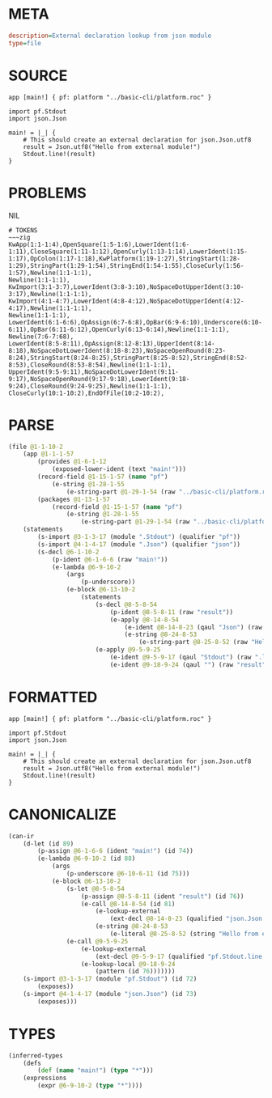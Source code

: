 # META
~~~ini
description=External declaration lookup from json module
type=file
~~~
# SOURCE
~~~roc
app [main!] { pf: platform "../basic-cli/platform.roc" }

import pf.Stdout
import json.Json

main! = |_| {
    # This should create an external declaration for json.Json.utf8
    result = Json.utf8("Hello from external module!")
    Stdout.line!(result)
}
~~~
# PROBLEMS
NIL

~~~
# TOKENS
~~~zig
KwApp(1:1-1:4),OpenSquare(1:5-1:6),LowerIdent(1:6-1:11),CloseSquare(1:11-1:12),OpenCurly(1:13-1:14),LowerIdent(1:15-1:17),OpColon(1:17-1:18),KwPlatform(1:19-1:27),StringStart(1:28-1:29),StringPart(1:29-1:54),StringEnd(1:54-1:55),CloseCurly(1:56-1:57),Newline(1:1-1:1),
Newline(1:1-1:1),
KwImport(3:1-3:7),LowerIdent(3:8-3:10),NoSpaceDotUpperIdent(3:10-3:17),Newline(1:1-1:1),
KwImport(4:1-4:7),LowerIdent(4:8-4:12),NoSpaceDotUpperIdent(4:12-4:17),Newline(1:1-1:1),
Newline(1:1-1:1),
LowerIdent(6:1-6:6),OpAssign(6:7-6:8),OpBar(6:9-6:10),Underscore(6:10-6:11),OpBar(6:11-6:12),OpenCurly(6:13-6:14),Newline(1:1-1:1),
Newline(7:6-7:68),
LowerIdent(8:5-8:11),OpAssign(8:12-8:13),UpperIdent(8:14-8:18),NoSpaceDotLowerIdent(8:18-8:23),NoSpaceOpenRound(8:23-8:24),StringStart(8:24-8:25),StringPart(8:25-8:52),StringEnd(8:52-8:53),CloseRound(8:53-8:54),Newline(1:1-1:1),
UpperIdent(9:5-9:11),NoSpaceDotLowerIdent(9:11-9:17),NoSpaceOpenRound(9:17-9:18),LowerIdent(9:18-9:24),CloseRound(9:24-9:25),Newline(1:1-1:1),
CloseCurly(10:1-10:2),EndOfFile(10:2-10:2),
~~~
# PARSE
~~~clojure
(file @1-1-10-2
	(app @1-1-1-57
		(provides @1-6-1-12
			(exposed-lower-ident (text "main!")))
		(record-field @1-15-1-57 (name "pf")
			(e-string @1-28-1-55
				(e-string-part @1-29-1-54 (raw "../basic-cli/platform.roc"))))
		(packages @1-13-1-57
			(record-field @1-15-1-57 (name "pf")
				(e-string @1-28-1-55
					(e-string-part @1-29-1-54 (raw "../basic-cli/platform.roc"))))))
	(statements
		(s-import @3-1-3-17 (module ".Stdout") (qualifier "pf"))
		(s-import @4-1-4-17 (module ".Json") (qualifier "json"))
		(s-decl @6-1-10-2
			(p-ident @6-1-6-6 (raw "main!"))
			(e-lambda @6-9-10-2
				(args
					(p-underscore))
				(e-block @6-13-10-2
					(statements
						(s-decl @8-5-8-54
							(p-ident @8-5-8-11 (raw "result"))
							(e-apply @8-14-8-54
								(e-ident @8-14-8-23 (qaul "Json") (raw ".utf8"))
								(e-string @8-24-8-53
									(e-string-part @8-25-8-52 (raw "Hello from external module!")))))
						(e-apply @9-5-9-25
							(e-ident @9-5-9-17 (qaul "Stdout") (raw ".line!"))
							(e-ident @9-18-9-24 (qaul "") (raw "result")))))))))
~~~
# FORMATTED
~~~roc
app [main!] { pf: platform "../basic-cli/platform.roc" }

import pf.Stdout
import json.Json

main! = |_| {
	# This should create an external declaration for json.Json.utf8
	result = Json.utf8("Hello from external module!")
	Stdout.line!(result)
}
~~~
# CANONICALIZE
~~~clojure
(can-ir
	(d-let (id 89)
		(p-assign @6-1-6-6 (ident "main!") (id 74))
		(e-lambda @6-9-10-2 (id 88)
			(args
				(p-underscore @6-10-6-11 (id 75)))
			(e-block @6-13-10-2
				(s-let @8-5-8-54
					(p-assign @8-5-8-11 (ident "result") (id 76))
					(e-call @8-14-8-54 (id 81)
						(e-lookup-external
							(ext-decl @8-14-8-23 (qualified "json.Json.utf8") (module "json.Json") (local "utf8") (kind "value") (type-var 77)))
						(e-string @8-24-8-53
							(e-literal @8-25-8-52 (string "Hello from external module!")))))
				(e-call @9-5-9-25
					(e-lookup-external
						(ext-decl @9-5-9-17 (qualified "pf.Stdout.line!") (module "pf.Stdout") (local "line!") (kind "value") (type-var 83)))
					(e-lookup-local @9-18-9-24
						(pattern (id 76)))))))
	(s-import @3-1-3-17 (module "pf.Stdout") (id 72)
		(exposes))
	(s-import @4-1-4-17 (module "json.Json") (id 73)
		(exposes)))
~~~
# TYPES
~~~clojure
(inferred-types
	(defs
		(def (name "main!") (type "*")))
	(expressions
		(expr @6-9-10-2 (type "*"))))
~~~